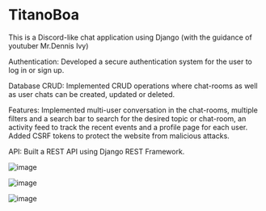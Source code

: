 # TitanoBoa
 This is a Discord-like chat application using Django (with the guidance of youtuber Mr.Dennis Ivy)
 
Authentication: Developed a secure authentication system for the user to log in or sign up.

Database CRUD: Implemented CRUD operations where chat-rooms as well as user chats can be created,
updated or deleted.

Features: Implemented multi-user conversation in the chat-rooms, multiple filters and a search bar to search
for the desired topic or chat-room, an activity feed to track the recent events and a profile page for each user.
Added CSRF tokens to protect the website from malicious attacks.

API: Built a REST API using Django REST Framework.

![image](https://user-images.githubusercontent.com/77957630/211077387-c5df948a-6e35-438c-9258-4a4e384f21fe.png)

![image](https://user-images.githubusercontent.com/77957630/211076534-aa071c03-46ba-416b-93b4-e7585ffd6ad4.png)

![image](https://user-images.githubusercontent.com/77957630/211078070-71d48f49-8675-469f-b28e-682aa3a1c8c8.png)
